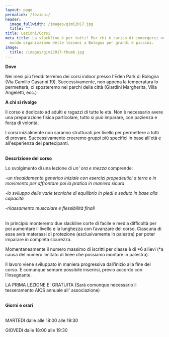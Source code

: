 ```yaml
---
layout: page
permalink: /lezioni/
header:
  image_fullwidth: /images/gimi2017.jpg
  title: ""
title: Lezioni/Corsi
meta_title: La slackline è per tutti! Per chi è carico di immergersi nel nostro
  mondo organizziamo delle lezioni a Bologna per grandi e piccini.
image:
  title: /images/gimi2017-thumb.jpg
---
```

**Dove** 

Nei mesi più freddi terremo dei corsi indoor presso l'Eden Park di Bologna (Via Camillo Casarini 19). Successivamente, non appena la temperatura lo permetterà, ci sposteremo nei parchi della città (Giardini Margherita, Villa Angeletti, ecc.)

**A chi si rivolge**

Il corso è dedicato ad adulti e ragazzi di tutte le età. Non è necessario avere una preparazione fisica particolare, tutto si può imparare, con pazienza e forza di volontà.

I corsi inizialmente non saranno strutturati per livello per permettere a tutti di provare. Successivamente creeremo gruppi più specifici in base all'età e all'esperienza dei partecipanti.

\
**Descrizione del corso** 

Lo svolgimento di una lezione di *un' ora e mezza* comprende: 

*\-un riscaldamento generico iniziale con esercizi propedeutici a terra e in movimento per affrontare poi la pratica in maniera sicura*

*\-lo sviluppo delle varie tecniche di equilibrio in piedi e seduto in base alla capacità* 

*\-rilassamento muscolare e flessibilità finali*

\
In principio monteremo due slackline corte di facile e media difficoltà per poi aumentare il livello e la lunghezza con l’avanzare del corso. Ciascuna di esse avrà materassi di protezione (esclusivamente in palestra) per poter imparare in completa sicurezza.

Momentaneamente il numero massimo di iscritti per classe è di *6 allievi (*a causa del numero limitato di linee che possiamo montare in palestra).

Il lavoro viene sviluppato in maniera progressiva dall’inizio alla fine del corso. È comunque sempre possibile inserirsi, previo accordo con l’insegnante.

LA PRIMA LEZIONE E' GRATUITA (Sarà comunque necessario il tesseramento AICS annuale all' associazione)

\
**Giorni e orari**

\
MARTEDI dalle alle 18:00 alle 19:30

GIOVEDI dalle 18:00 alle 19:30